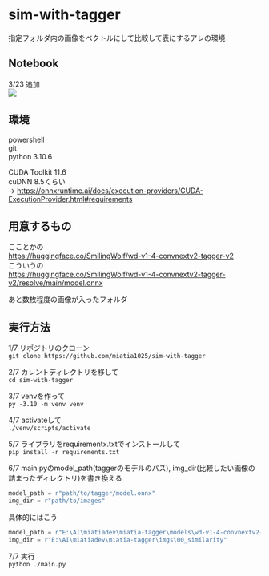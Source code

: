 # sim-with-tagger  
指定フォルダ内の画像をベクトルにして比較して表にするアレの環境  

## Notebook  
3/23 追加    
[![](https://img.shields.io/static/v1?message=Open%20in%20Colab&logo=googlecolab&labelColor=5c5c5c&color=0f80c1&label=%20&style=for-the-badge)](https://colab.research.google.com/github/miatia1025/sim-using-tagger/blob/main/sim_using_tagger.ipynb)  

## 環境  
powershell  
git  
python 3.10.6  

CUDA Toolkit 11.6  
cuDNN 8.5くらい  
-> https://onnxruntime.ai/docs/execution-providers/CUDA-ExecutionProvider.html#requirements  

## 用意するもの  
こことかの  
https://huggingface.co/SmilingWolf/wd-v1-4-convnextv2-tagger-v2  
こういうの  
https://huggingface.co/SmilingWolf/wd-v1-4-convnextv2-tagger-v2/resolve/main/model.onnx  

あと数枚程度の画像が入ったフォルダ  

## 実行方法  
1/7 リポジトリのクローン  
`git clone https://github.com/miatia1025/sim-with-tagger`  
  
2/7 カレントディレクトリを移して  
`cd sim-with-tagger`  
  
3/7 venvを作って  
`py -3.10 -m venv venv`
  
4/7 activateして  
`./venv/scripts/activate`  
  
5/7 ライブラリをrequirementx.txtでインストールして  
`pip install -r requirements.txt`  

6/7 main.pyのmodel_path(taggerのモデルのパス), img_dir(比較したい画像の詰まったディレクトリ)を書き換える  
```py
model_path = r"path/to/tagger/model.onnx"
img_dir = r"path/to/images"
```  
具体的にはこう  
```py
model_path = r"E:\AI\miatiadev\miatia-tagger\models\wd-v1-4-convnextv2-tagger-v2\model.onnx"
img_dir = r"E:\AI\miatiadev\miatia-tagger\imgs\00_similarity"
```  

7/7 実行  
`python ./main.py`
